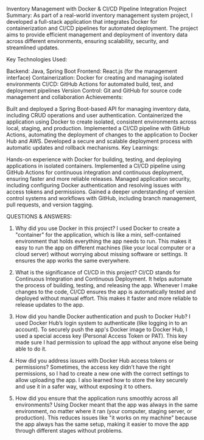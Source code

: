 Inventory Management with Docker & CI/CD Pipeline Integration
Project Summary:
As part of a real-world inventory management system project, I developed a full-stack application that integrates Docker for containerization and CI/CD pipelines for automated deployment. The project aims to provide efficient management and deployment of inventory data across different environments, ensuring scalability, security, and streamlined updates.

Key Technologies Used:

Backend: Java, Spring Boot
Frontend: React.js (for the management interface)
Containerization: Docker for creating and managing isolated environments
CI/CD: GitHub Actions for automated build, test, and deployment pipelines
Version Control: Git and GitHub for source code management and collaboration
Achievements:

Built and deployed a Spring Boot-based API for managing inventory data, including CRUD operations and user authentication.
Containerized the application using Docker to create isolated, consistent environments across local, staging, and production.
Implemented a CI/CD pipeline with GitHub Actions, automating the deployment of changes to the application to Docker Hub and AWS.
Developed a secure and scalable deployment process with automatic updates and rollback mechanisms.
Key Learnings:

Hands-on experience with Docker for building, testing, and deploying applications in isolated containers.
Implemented a CI/CD pipeline using GitHub Actions for continuous integration and continuous deployment, ensuring faster and more reliable releases.
Managed application security, including configuring Docker authentication and resolving issues with access tokens and permissions.
Gained a deeper understanding of version control systems and workflows with GitHub, including branch management, pull requests, and version tagging.

QUESTIONS & ANSWERS:

1. Why did you use Docker in this project?
I used Docker to create a "container" for the application, which is like a mini, self-contained environment that holds everything the app needs to run. This makes it easy to run the app on different machines (like your local computer or a cloud server) without worrying about missing software or settings. It ensures the app works the same everywhere.

2. What is the significance of CI/CD in this project?
CI/CD stands for Continuous Integration and Continuous Deployment. It helps automate the process of building, testing, and releasing the app. Whenever I make changes to the code, CI/CD ensures the app is automatically tested and deployed without manual effort. This makes it faster and more reliable to release updates to the app.

3. How did you handle Docker authentication and push to Docker Hub?
I used Docker Hub’s login system to authenticate (like logging in to an account). To securely push the app's Docker image to Docker Hub, I used a special access key (Personal Access Token or PAT). This key made sure I had permission to upload the app without anyone else being able to do it.

4. How did you address issues with Docker Hub access tokens or permissions?
Sometimes, the access key didn’t have the right permissions, so I had to create a new one with the correct settings to allow uploading the app. I also learned how to store the key securely and use it in a safer way, without exposing it to others.

5. How did you ensure that the application runs smoothly across all environments?
Using Docker meant that the app was always in the same environment, no matter where it ran (your computer, staging server, or production). This reduces issues like "it works on my machine" because the app always has the same setup, making it easier to move the app through different stages without problems.
